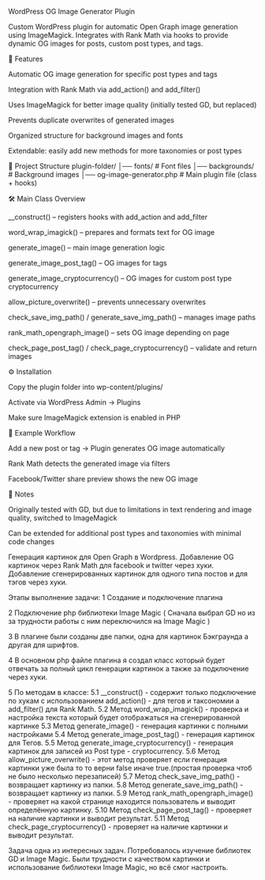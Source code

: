 WordPress OG Image Generator Plugin

Custom WordPress plugin for automatic Open Graph image generation using ImageMagick.
Integrates with Rank Math via hooks to provide dynamic OG images for posts, custom post types, and tags.

🚀 Features

Automatic OG image generation for specific post types and tags

Integration with Rank Math via add_action() and add_filter()

Uses ImageMagick for better image quality (initially tested GD, but replaced)

Prevents duplicate overwrites of generated images

Organized structure for background images and fonts

Extendable: easily add new methods for more taxonomies or post types

📂 Project Structure
plugin-folder/
│── fonts/                 # Font files
│── backgrounds/           # Background images
│── og-image-generator.php # Main plugin file (class + hooks)

🛠️ Main Class Overview

__construct() – registers hooks with add_action and add_filter

word_wrap_imagick() – prepares and formats text for OG image

generate_image() – main image generation logic

generate_image_post_tag() – OG images for tags

generate_image_cryptocurrency() – OG images for custom post type cryptocurrency

allow_picture_overwrite() – prevents unnecessary overwrites

check_save_img_path() / generate_save_img_path() – manages image paths

rank_math_opengraph_image() – sets OG image depending on page

check_page_post_tag() / check_page_cryptocurrency() – validate and return images

⚙️ Installation

Copy the plugin folder into wp-content/plugins/

Activate via WordPress Admin → Plugins

Make sure ImageMagick extension is enabled in PHP

📸 Example Workflow

Add a new post or tag → Plugin generates OG image automatically

Rank Math detects the generated image via filters

Facebook/Twitter share preview shows the new OG image

📖 Notes

Originally tested with GD, but due to limitations in text rendering and image quality, switched to ImageMagick

Can be extended for additional post types and taxonomies with minimal code changes


Генерация картинок для Open Graph в Wordpress.
Добавление OG картинок через Rank Math для facebook и twitter через хуки.
Добавление сгенерированных картинок для одного типа постов и для тэгов через хуки.

Этапы выполнение задачи:
1 Создание и подключение плагина

2 Подключение php библиотеки Image Magic ( Сначала выбрал GD но из за трудности работы с ним переключился на Image Magic )

3 В плагине были созданы две папки, одна для картинок Бэкграунда а другая для шрифтов.

4 В основном php файле плагина я создал класс который будет отвечать за полный цикл генерации картинок а также за подключение через хуки.

5 По методам в классе:
5.1  __construct() - содержит только подключение по хукам с использованием add_action() - для тегов и таксономии а add_filter() для Rank Math.
5.2 Метод word_wrap_imagick() - проверка и настройка текста который будет отображаться на сгенерированной картинке
5.3 Метод generate_image() - генерация картинки с полными настройками
5.4 Метод generate_image_post_tag() - генерация картинок для Тегов.
5.5 Метод generate_image_cryptocurrency() - генерация картинок для записей из Post type - cryptocurrency.
5.6 Метод allow_picture_overwrite() - этот метод проверяет если генерация картинки уже была то то верни false иначе true.(простая проверка чтоб не было несколько перезаписей)
5.7 Метод check_save_img_path() - возвращает картинку из папки.
5.8 Метод generate_save_img_path() - возвращает картинку из папки.
5.9 Метод rank_math_opengraph_image() - проверяет на какой странице находится пользователь и выводит определённую картинку.
5.10 Метод check_page_post_tag() - проверяет на наличие картинки и выводит результат.
5.11 Метод check_page_cryptocurrency() - проверяет на наличие картинки и выводит результат.

Задача одна из интересных задач. 
Потребовалось изучение библиотек GD и Image Magic. Были трудности с качеством картинки и использование библиотеки Image Magic, но всё смог настроить.
